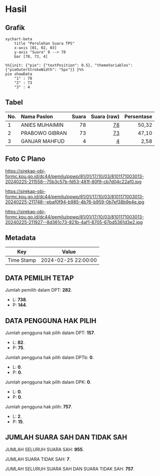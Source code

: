 # Hasil

## Grafik

```mermaid
xychart-beta
    title "Perolehan Suara TPS"
    x-axis [01, 02, 03]
    y-axis "Suara" 0 --> 78
    bar [78, 73, 4]
```

```mermaid
%%{init: {"pie": {"textPosition": 0.5}, "themeVariables": {"pieOuterStrokeWidth": "5px"}} }%%
pie showData
    "1" : 78
    "2" : 73
    "3" : 4
```

## Tabel

| No. | Nama Paslon    | Suara | Suara (raw) | Persentase |
|:--- |:-------------- | -----:| -----------:| ----------:|
| 1   | ANIES MUHAIMIN | 78    | [78][p-1]   | 50,32      |
| 2   | PRABOWO GIBRAN | 73    | [73][p-2]   | 47,10      |
| 3   | GANJAR MAHFUD  | 4     | [4][p-3]    | 2,58       |


[p-1]: https://github.com/gigit-pemilu/pemilu-2024-81-maluku/blob/main/pilpres/hitung-suara/sub/81-maluku/sub/01-maluku-tengah/sub/17-kota-masohi/sub/1003-ampera/sub/013-tps/sub/paslon-1.txt
[p-2]: https://github.com/gigit-pemilu/pemilu-2024-81-maluku/blob/main/pilpres/hitung-suara/sub/81-maluku/sub/01-maluku-tengah/sub/17-kota-masohi/sub/1003-ampera/sub/013-tps/sub/paslon-2.txt
[p-3]: https://github.com/gigit-pemilu/pemilu-2024-81-maluku/blob/main/pilpres/hitung-suara/sub/81-maluku/sub/01-maluku-tengah/sub/17-kota-masohi/sub/1003-ampera/sub/013-tps/sub/paslon-3.txt

## Foto C Plano

https://sirekap-obj-formc.kpu.go.id/dc44/pemilu/ppwp/81/01/17/10/03/8101171003013-20240225-211558--75b3c57b-fd53-481f-80f9-cb7d04c22af0.jpg

https://sirekap-obj-formc.kpu.go.id/dc44/pemilu/ppwp/81/01/17/10/03/8101171003013-20240225-211748--ebaf0f94-b985-4b76-b959-0b7ef38b9e4e.jpg

https://sirekap-obj-formc.kpu.go.id/dc44/pemilu/ppwp/81/01/17/10/03/8101171003013-20240225-211927--8d361c73-821b-4af1-8705-67bd5361d3e2.jpg


## Metadata

| Key        | Value               |
| ---------- | ------------------- |
| Time Stamp | 2024-02-25 22:00:00 |


## DATA PEMILIH TETAP

Jumlah pemilih dalam DPT: **282**.
 * L: **738**.
 * P: **144**.

## DATA PENGGUNA HAK PILIH

Jumlah pengguna hak pilih dalam DPT: **157**.
 * L: **82**.
 * P: **75**.

Jumlah pengguna hak pilih dalam DPTb: **0**.
 * L: **0**.
 * P: **0**.

Jumlah pengguna hak pilih dalam DPK: **0**.
 * L: **0**.
 * P: **0**.

Jumlah pengguna hak pilih: **757**.
 * L: **2**.
 * P: **15**.

## JUMLAH SUARA SAH DAN TIDAK SAH

JUMLAH SELURUH SUARA SAH: **955**.

JUMLAH SUARA TIDAK SAH: **7**.

JUMLAH SELURUH SUARA SAH DAN SUARA TIDAK SAH: **757**.


